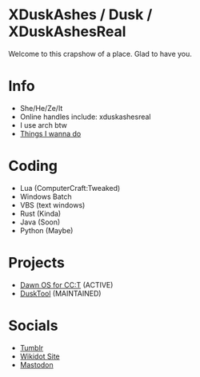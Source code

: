 # XDuskAshes / Dusk / XDuskAshesReal

Welcome to this crapshow of a place. Glad to have you.

# Info
+ She/He/Ze/It
+ Online handles include: xduskashesreal
+ I use arch btw
+ [Things I wanna do](https://github.com/XDuskAshes/XDuskAshes/blob/main/things-i-wanna-do.txt)
# Coding
+ Lua (ComputerCraft:Tweaked)
+ Windows Batch
+ VBS (text windows)
+ Rust (Kinda)
+ Java (Soon)
+ Python (Maybe)
# Projects
+ [Dawn OS for CC:T](https://github.com/XDuskAshes/dawn/tree/idev) (ACTIVE)
+ [DuskTool](https://github.com/XDuskAshes/DuskTool) (MAINTAINED)
# Socials
+ [Tumblr](https://xduskashes.tumblr.com/)
+ [Wikidot Site](http://dusks-stuff.wikidot.com/)
+ [Mastodon](https://mastodon.social/@xduskashesreal)
